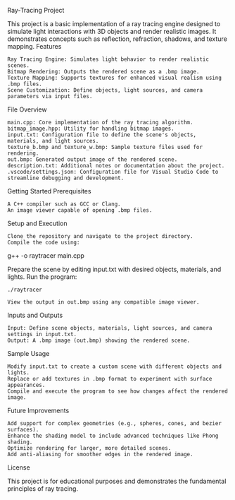 Ray-Tracing Project

This project is a basic implementation of a ray tracing engine designed to simulate light interactions with 3D objects and render realistic images. It demonstrates concepts such as reflection, refraction, shadows, and texture mapping.
Features

    Ray Tracing Engine: Simulates light behavior to render realistic scenes.
    Bitmap Rendering: Outputs the rendered scene as a .bmp image.
    Texture Mapping: Supports textures for enhanced visual realism using .bmp files.
    Scene Customization: Define objects, light sources, and camera parameters via input files.

File Overview

    main.cpp: Core implementation of the ray tracing algorithm.
    bitmap_image.hpp: Utility for handling bitmap images.
    input.txt: Configuration file to define the scene's objects, materials, and light sources.
    texture_b.bmp and texture_w.bmp: Sample texture files used for rendering.
    out.bmp: Generated output image of the rendered scene.
    description.txt: Additional notes or documentation about the project.
    .vscode/settings.json: Configuration file for Visual Studio Code to streamline debugging and development.

Getting Started
Prerequisites

    A C++ compiler such as GCC or Clang.
    An image viewer capable of opening .bmp files.

Setup and Execution

    Clone the repository and navigate to the project directory.
    Compile the code using:

g++ -o raytracer main.cpp

Prepare the scene by editing input.txt with desired objects, materials, and lights.
Run the program:

    ./raytracer

    View the output in out.bmp using any compatible image viewer.

Inputs and Outputs

    Input: Define scene objects, materials, light sources, and camera settings in input.txt.
    Output: A .bmp image (out.bmp) showing the rendered scene.

Sample Usage

    Modify input.txt to create a custom scene with different objects and lights.
    Replace or add textures in .bmp format to experiment with surface appearances.
    Compile and execute the program to see how changes affect the rendered image.

Future Improvements

    Add support for complex geometries (e.g., spheres, cones, and bezier surfaces).
    Enhance the shading model to include advanced techniques like Phong shading.
    Optimize rendering for larger, more detailed scenes.
    Add anti-aliasing for smoother edges in the rendered image.

License

This project is for educational purposes and demonstrates the fundamental principles of ray tracing.
